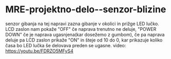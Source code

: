 # MRE-projektno-delo--senzor-blizine
senzor gibanja na tej napravi zazna gibanje v okolici in prižge LED lučko. LCD zaslon nam pokaže "OFF" če naprava trenutno ne deluje, "POWER DOWN" če je naprava ugasnjena(kar dosežemo z gumbom), če pa naprava deluje pa LCD zaslon prikaže "ON" in šteje od 10 do 0, kar prikazuje koliko časa bo LED lučka še delovava preden se ugasne.
video: https://youtu.be/FDRZO5MFyS4

